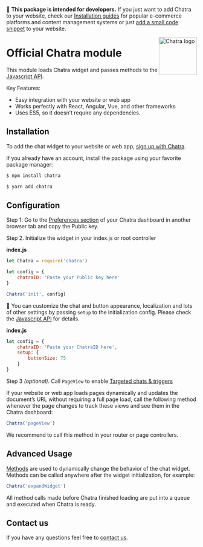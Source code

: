 :triangular_flag_on_post: **This package is intended for developers.** If you just want to add Chatra to your website, check our [Installation guides](https://chatra.com/help/cms/?utm_source=npm&utm_medium=readme&utm_campaign=npm) for popular e-commerce platforms and content management systems or just [add a small code snippet](https://chatra.com/help/?utm_source=npm&utm_medium=readme&utm_campaign=npm#install) to your website.

<img width="100" height="100" align="right"
     alt="Chatra logo" src="https://app.chatra.io/static/win-tile.png" />

# Official Chatra module

This module loads Chatra widget and passes methods to the [Javascript API](https://chatra.com/help/api/?utm_source=npm&utm_medium=readme&utm_campaign=npm#methods).

Key Features:

- Easy integration with your website or web app
- Works perfectly with React, Angular, Vue, and other frameworks
- Uses ES5, so it doesn’t require any dependencies.


## Installation

To add the chat widget to your website or web app, [sign up with Chatra](https://app.chatra.io/?utm_source=npm&utm_medium=readme&utm_campaign=npm&enroll=).

If you already have an account, install the package using your favorite package manager:

```bash
$ npm install chatra
```

```bash
$ yarn add chatra
```

## Configuration

Step 1. Go to the [Preferences section](https://app.chatra.io/settings/preferences?utm_source=npm&utm_medium=readme&utm_campaign=npm#apiKeys) of your Chatra dashboard in another browser tab and copy the Public key.

Step 2. Initialize the widget in your index.js or root controller

__index.js__
```js
let Chatra = require('chatra')

let config = {
    chatraID: 'Paste your Public key here'
}

Chatra('init', config)
```

:triangular_flag_on_post: You can customize the chat and button appearance, localization and lots of other settings by passing `setup` to the initialization config. Please check the [Javascript API](https://chatra.com/help/api/?utm_source=npm&utm_medium=readme&utm_campaign=npm#api-reference) for details.

__index.js__
```js
let config = {
    chatraID: 'Paste your ChatraID here',
    setup: {
        buttonSize: 75
    }
}
```

Step 3 _(optional)_. Call `PageView` to enable [Targeted chats & triggers](https://app.chatra.io/settings/actions/?utm_source=npm&utm_medium=readme&utm_campaign=npm)

If your website or web app loads pages dynamically and updates the document’s URL without requiring a full page load, call the following method whenever the page changes to track these views and see them in the Chatra dashboard:

```js
Chatra('pageView')
```

We recommend to call this method in your router or page controllers.

## Advanced Usage

[Methods](https://chatra.com/help/api/?utm_source=npm&utm_medium=readme&utm_campaign=npm#methods) are used to dynamically change the behavior of the chat widget. Methods can be called anywhere after the widget initialization, for example:

```js
Chatra('expandWidget')
```

All method calls made before Chatra finished loading are put into a queue and executed when Chatra is ready.

## Contact us

If you have any questions feel free to [contact us](https://chatra.com/contact-us/).
